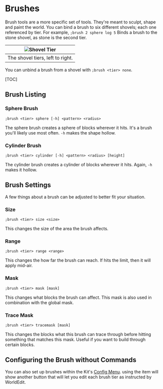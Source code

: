 # Brushes

Brush tools are a more specific set of tools. They're meant to sculpt, shape and paint the world. You can bind a brush to six different shovels; each one referenced by tier. For example, `;brush 2 sphere log 5` Binds a brush to the stone shovel, as stone is the second tier.

|![Shovel Tier](/img/shovel_tiers.png)|
|:---:|
|The shovel tiers, left to right.|

You can unbind a brush from a shovel with `;brush <tier> none`.

[TOC]

## Brush Listing

### Sphere Brush

```
;brush <tier> sphere [-h] <pattern> <radius>
```
The sphere brush creates a sphere of blocks wherever it hits. It's a brush you'll likely use most often. `-h` makes the shape hollow.

### Cylinder Brush

```
;brush <tier> cylinder [-h] <pattern> <radius> [height]
```
The cylinder brush creates a cylinder of blocks wherever it hits. Again, `-h` makes it hollow.

## Brush Settings

A few things about a brush can be adjusted to better fit your situation.

### Size

```
;brush <tier> size <size>
```
This changes the size of the area the brush affects.

### Range

```
;brush <tier> range <range>
```
This changes the how far the brush can reach. If hits the limit, then it will apply mid-air.

### Mask

```
;brush <tier> mask [mask]
```
This changes what blocks the brush can affect. This mask is also used in combination with the global mask.

### Trace Mask

```
;brush <tier> tracemask [mask]
```
This changes the blocks what this brush can trace through before hitting something that matches this mask. Useful if you want to build through certain blocks.

## Configuring the Brush without Commands

You can also set up brushes within the Kit's [Config Menu](../kit/#config). using the item will show another button that will let you edit each brush tier as instructed by WorldEdit.
